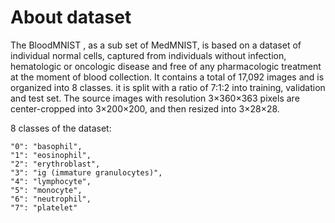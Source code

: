 # About dataset

The BloodMNIST , as a sub set of MedMNIST, is based on a dataset of individual normal cells, captured from individuals without infection, hematologic or oncologic disease and free of any pharmacologic treatment at the moment of blood collection. It contains a total of 17,092 images and is organized into 8 classes. it is split with a ratio of 7:1:2 into training, validation and test set. The source images with resolution 3×360×363 pixels are center-cropped into 3×200×200, and then resized into 3×28×28.

8 classes of the dataset:

```
"0": "basophil",
"1": "eosinophil",
"2": "erythroblast",
"3": "ig (immature granulocytes)",
"4": "lymphocyte",
"5": "monocyte",
"6": "neutrophil",
"7": "platelet"
```